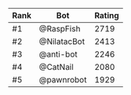 Rank|Bot|Rating
---|---|---
#1|@RaspFish|2719
#2|@NilatacBot|2413
#3|@anti-bot|2246
#4|@CatNail|2080
#5|@pawnrobot|1929
